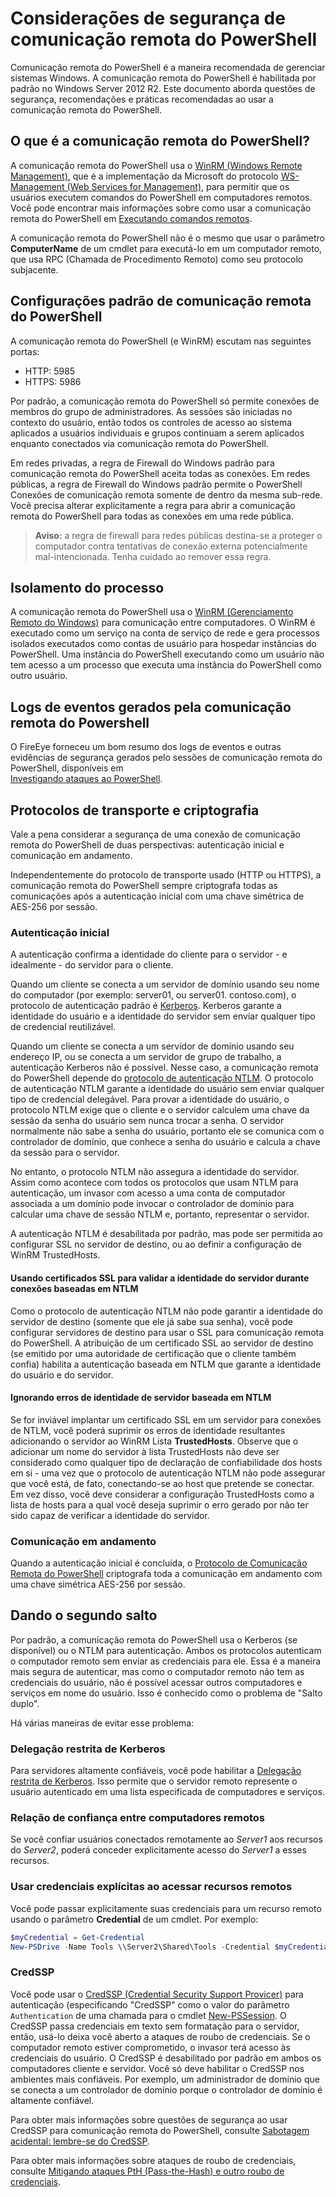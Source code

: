 # Considerações de segurança de comunicação remota do PowerShell

Comunicação remota do PowerShell é a maneira recomendada de gerenciar sistemas Windows. A comunicação remota do PowerShell é habilitada por padrão no Windows Server 2012 R2. Este documento aborda questões de segurança, 
recomendações e práticas recomendadas ao usar a comunicação remota do PowerShell.

## O que é a comunicação remota do PowerShell?

A comunicação remota do PowerShell usa o [WinRM (Windows Remote Management)](https://msdn.microsoft.com/en-us/library/windows/desktop/aa384426.aspx), que é a implementação da Microsoft do
protocolo [WS-Management (Web Services for Management)](http://www.dmtf.org/sites/default/files/standards/documents/DSP0226_1.2.0.pdf), para permitir que os usuários executem comandos do PowerShell em
computadores remotos. Você pode encontrar mais informações sobre como usar a comunicação remota do PowerShell em [Executando comandos remotos](https://technet.microsoft.com/en-us/library/dd819505.aspx).

A comunicação remota do PowerShell não é o mesmo que usar o parâmetro **ComputerName** de um cmdlet para executá-lo em um computador remoto, que usa RPC (Chamada de Procedimento Remoto)
como seu protocolo subjacente.

##  Configurações padrão de comunicação remota do PowerShell

A comunicação remota do PowerShell (e WinRM) escutam nas seguintes portas:

- HTTP: 5985
- HTTPS: 5986

Por padrão, a comunicação remota do PowerShell só permite conexões de membros do grupo de administradores. As sessões são iniciadas no contexto do usuário, então todos os controles
de acesso ao sistema aplicados a usuários individuais e grupos continuam a serem aplicados enquanto conectados via comunicação remota do PowerShell.

Em redes privadas, a regra de Firewall do Windows padrão para comunicação remota do PowerShell aceita todas as conexões. Em redes públicas, a regra de Firewall do Windows padrão permite o PowerShell
Conexões de comunicação remota somente de dentro da mesma sub-rede. Você precisa alterar explicitamente a regra para abrir a comunicação remota do PowerShell para todas as conexões em uma rede pública.

>**Aviso:** a regra de firewall para redes públicas destina-se a proteger o computador contra tentativas de conexão externa potencialmente mal-intencionada. Tenha cuidado ao remover 
>essa regra.

## Isolamento do processo

A comunicação remota do PowerShell usa o [WinRM (Gerenciamento Remoto do Windows)](https://msdn.microsoft.com/en-us/library/windows/desktop/aa384426) para comunicação entre computadores. 
O WinRM é executado como um serviço na conta de serviço de rede e gera processos isolados executados como contas de usuário para hospedar instâncias do PowerShell. Uma instância do PowerShell executando como um
usuário não tem acesso a um processo que executa uma instância do PowerShell como outro usuário.

## Logs de eventos gerados pela comunicação remota do Powershell

O FireEye forneceu um bom resumo dos logs de eventos e outras evidências de segurança gerados pelo sessões de comunicação remota do PowerShell, disponíveis em  
[Investigando ataques ao PowerShell](https://www.fireeye.com/content/dam/fireeye-www/global/en/solutions/pdfs/wp-lazanciyan-investigating-powershell-attacks.pdf).

## Protocolos de transporte e criptografia

Vale a pena considerar a segurança de uma conexão de comunicação remota do PowerShell de duas perspectivas: autenticação inicial e comunicação em andamento. 

Independentemente do protocolo de transporte usado (HTTP ou HTTPS), a comunicação remota do PowerShell sempre criptografa todas as comunicações após a autenticação inicial com uma chave simétrica de AES-256 por sessão.
    
### Autenticação inicial

A autenticação confirma a identidade do cliente para o servidor - e idealmente - do servidor para o cliente.
    
Quando um cliente se conecta a um servidor de domínio usando seu nome do computador (por exemplo: server01, ou server01. contoso.com), o protocolo de autenticação padrão é 
[Kerberos](https://msdn.microsoft.com/en-us/library/windows/desktop/aa378747.aspx).
Kerberos garante a identidade do usuário e a identidade do servidor sem enviar qualquer tipo de credencial reutilizável.

Quando um cliente se conecta a um servidor de domínio usando seu endereço IP, ou se conecta a um servidor de grupo de trabalho, a autenticação Kerberos não é possível. Nesse caso, a comunicação remota do PowerShell
depende do [protocolo de autenticação NTLM](https://msdn.microsoft.com/en-us/library/windows/desktop/aa378749.aspx). O protocolo de autenticação NTLM
garante a identidade do usuário sem enviar qualquer tipo de credencial delegável. Para provar a identidade do usuário, o protocolo NTLM exige que o cliente
e o servidor calculem uma chave da sessão da senha do usuário sem nunca trocar a senha. O servidor normalmente não sabe a senha do usuário, portanto ele se comunica com 
o controlador de domínio, que conhece a senha do usuário e calcula a chave da sessão para o servidor. 
      
No entanto, o protocolo NTLM não assegura a identidade do servidor. Assim como acontece com todos os protocolos que usam NTLM para autenticação, um invasor com acesso a uma conta de computador associada a um domínio
pode invocar o controlador de domínio para calcular uma chave de sessão NTLM e, portanto, representar o servidor.

A autenticação NTLM é desabilitada por padrão, mas pode ser permitida ao configurar SSL no servidor de destino, ou ao definir a configuração de WinRM TrustedHosts.
    
#### Usando certificados SSL para validar a identidade do servidor durante conexões baseadas em NTLM

Como o protocolo de autenticação NTLM não pode garantir a identidade do servidor de destino (somente que ele já sabe sua senha), você pode configurar servidores de destino
para usar o SSL para comunicação remota do PowerShell. A atribuição de um certificado SSL ao servidor de destino (se emitido por uma autoridade de certificação que o cliente também confia) habilita
a autenticação baseada em NTLM que garante a identidade do usuário e do servidor.
    
#### Ignorando erros de identidade de servidor baseada em NTLM
      
Se for inviável implantar um certificado SSL em um servidor para conexões de NTLM, você poderá suprimir os erros de identidade resultantes adicionando o servidor ao WinRM
Lista **TrustedHosts**. Observe que o adicionar um nome do servidor à lista TrustedHosts não deve ser considerado como qualquer tipo de declaração de confiabilidade dos
hosts em si - uma vez que o protocolo de autenticação NTLM não pode assegurar que você está, de fato, conectando-se ao host que pretende se conectar.
Em vez disso, você deve considerar a configuração TrustedHosts como a lista de hosts para a qual você deseja suprimir o erro gerado por não ter sido capaz de verificar a identidade do servidor.
    
    
### Comunicação em andamento

Quando a autenticação inicial é concluída, o [Protocolo de Comunicação Remota do PowerShell](https://msdn.microsoft.com/en-us/library/dd357801.aspx) criptografa toda a comunicação em andamento
com uma chave simétrica AES-256 por sessão.  


## Dando o segundo salto

Por padrão, a comunicação remota do PowerShell usa o Kerberos (se disponível) ou o NTLM para autenticação. Ambos os protocolos autenticam o computador remoto sem enviar as credenciais para ele.
Essa é a maneira mais segura de autenticar, mas como o computador remoto não tem as credenciais do usuário, não é possível acessar outros computadores e serviços em nome do usuário. 
Isso é conhecido como o problema de "Salto duplo".

Há várias maneiras de evitar esse problema:

### Delegação restrita de Kerberos

Para servidores altamente confiáveis, você pode habilitar a [Delegação restrita de Kerberos](https://technet.microsoft.com/en-us/library/cc995228.aspx). Isso permite que o servidor remoto represente o
usuário autenticado em uma lista especificada de computadores e serviços.

### Relação de confiança entre computadores remotos

Se você confiar usuários conectados remotamente ao *Server1* aos recursos do *Server2*, poderá conceder explicitamente acesso do *Server1* a esses recursos.

### Usar credenciais explícitas ao acessar recursos remotos

Você pode passar explicitamente suas credenciais para um recurso remoto usando o parâmetro **Credential** de um cmdlet. Por exemplo:

```powershell
$myCredential = Get-Credential
New-PSDrive -Name Tools \\Server2\Shared\Tools -Credential $myCredential 
```

### CredSSP

Você pode usar o [CredSSP (Credential Security Support Provicer)](https://msdn.microsoft.com/en-us/library/windows/desktop/bb931352.aspx) para autenticação (especificando "CredSSP" como o 
valor do parâmetro `Authentication` de uma chamada para o cmdlet [New-PSSession](https://technet.microsoft.com/en-us/library/hh849717.aspx). O CredSSP passa credenciais em texto sem formatação para o servidor,
então, usá-lo deixa você aberto a ataques de roubo de credenciais. Se o computador remoto estiver comprometido, o invasor terá acesso às credenciais do usuário. O CredSSP é desabilitado por padrão em ambos os computadores cliente e 
servidor. Você só deve habilitar o CredSSP nos ambientes mais confiáveis. Por exemplo, um administrador de domínio que se conecta a um controlador de domínio porque o controlador de domínio é 
altamente confiável.

Para obter mais informações sobre questões de segurança ao usar CredSSP para comunicação remota do PowerShell, consulte 
[Sabotagem acidental: lembre-se do CredSSP](http://www.powershellmagazine.com/2014/03/06/accidental-sabotage-beware-of-credssp).

Para obter mais informações sobre ataques de roubo de credenciais, consulte [Mitigando ataques PtH (Pass-the-Hash) e outro roubo de credenciais](https://www.microsoft.com/en-us/download/details.aspx?id=36036).










<!--HONumber=Apr16_HO4-->


